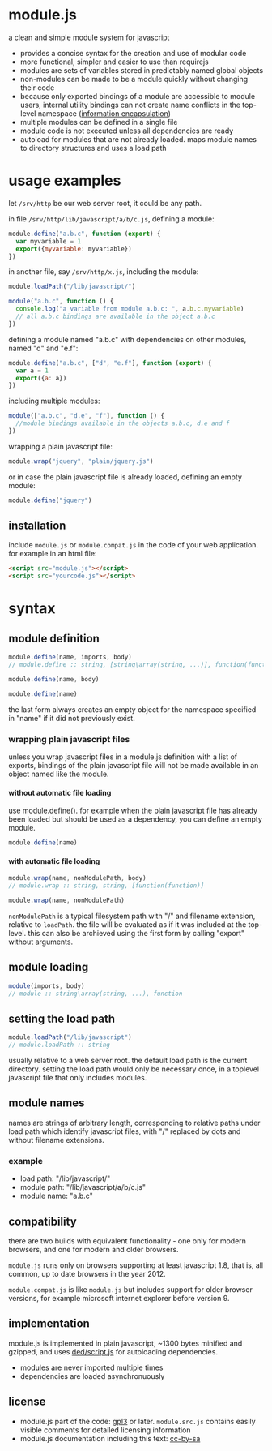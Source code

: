 # module.js
a clean and simple module system for javascript

  - provides a concise syntax for the creation and use of modular code
  - more functional, simpler and easier to use than requirejs
  - modules are sets of variables stored in predictably named global objects
  - non-modules can be made to be a module quickly without changing their code
  - because only exported bindings of a module are accessible to module users, internal utility bindings can not create name conflicts in the top-level namespace ([information encapsulation](http://en.wikipedia.org/wiki/information_hiding))
  - multiple modules can be defined in a single file
  - module code is not executed unless all dependencies are ready
  - autoload for modules that are not already loaded. maps module names to directory structures and uses a load path

# usage examples
let ```/srv/http``` be our web server root, it could be any path.

in file ``/srv/http/lib/javascript/a/b/c.js``, defining a module:
```javascript
module.define("a.b.c", function (export) {
  var myvariable = 1
  export({myvariable: myvariable})
})
```

in another file, say ``/srv/http/x.js``, including the module:
```javascript
module.loadPath("/lib/javascript/")

module("a.b.c", function () {
  console.log("a variable from module a.b.c: ", a.b.c.myvariable)
  // all a.b.c bindings are available in the object a.b.c
})
```

defining a module named "a.b.c" with dependencies on other modules, named "d" and "e.f":
```javascript
module.define("a.b.c", ["d", "e.f"], function (export) {
  var a = 1
  export({a: a})
})
```

including multiple modules:
```javascript
module(["a.b.c", "d.e", "f"], function () {
  //module bindings available in the objects a.b.c, d.e and f
})
```

wrapping a plain javascript file:
```javascript
module.wrap("jquery", "plain/jquery.js")
```

or in case the plain javascript file is already loaded, defining an empty module:
```javascript
module.define("jquery")
```

## installation
include ``module.js`` or ``module.compat.js`` in the code of your web application.
for example in an html file:

```html
<script src="module.js"></script>
<script src="yourcode.js"></script>
```

# syntax
## module definition
```javascript
module.define(name, imports, body)
// module.define :: string, [string\array(string, ...)], function(function)
```
```javascript
module.define(name, body)
```
```javascript
module.define(name)
```

the last form always creates an empty object for the namespace specified in "name" if it did not previously exist.

### wrapping plain javascript files
unless you wrap javascript files in a module.js definition with a list of exports, bindings of the plain javascript file will not be made available in an object named like the module.

#### without automatic file loading
use module.define().
for example when the plain javascript file has already been loaded but should be used as a dependency, you can define an empty module.
```javascript
module.define(name)
```

#### with automatic file loading
```javascript
module.wrap(name, nonModulePath, body)
// module.wrap :: string, string, [function(function)]
```
```javascript
module.wrap(name, nonModulePath)
```

``nonModulePath`` is a typical filesystem path with "/" and filename extension, relative to ``loadPath``.
the file will be evaluated as if it was included at the top-level. this can also be archieved using the first form by calling "export" without arguments.

## module loading
```javascript
module(imports, body)
// module :: string\array(string, ...), function
```

## setting the load path
```javascript
module.loadPath("/lib/javascript")
// module.loadPath :: string
```

usually relative to a web server root. the default load path is the current directory.
setting the load path would only be necessary once, in a toplevel javascript file that only includes modules.

## module names
names are strings of arbitrary length, corresponding to relative paths under load path which identify javascript files, with "/" replaced by dots and without filename extensions.

### example
- load path: "/lib/javascript/"
- module path: "/lib/javascript/a/b/c.js"
- module name:
    "a.b.c"

## compatibility
there are two builds with equivalent functionality - one only for modern browsers, and one for modern and older browsers.

``module.js`` runs only on browsers supporting at least javascript 1.8, that is, all common, up to date browsers in the year 2012.

``module.compat.js`` is like ``module.js`` but includes support for older browser versions, for example microsoft internet explorer before version 9.

## implementation
module.js is implemented in plain javascript, ~1300 bytes minified and gzipped, and uses [ded/script.js](https://github.com/ded/script.js) for autoloading dependencies.

- modules are never imported multiple times
- dependencies are loaded asynchronuously

## license
- module.js part of the code: [gpl3](http://www.gnu.org/licenses/gpl-3.0.txt) or later. ``module.src.js`` contains easily visible comments for detailed licensing information
- module.js documentation including this text: [cc-by-sa](http://creativecommons.org/licenses/by-sa/4.0/)
